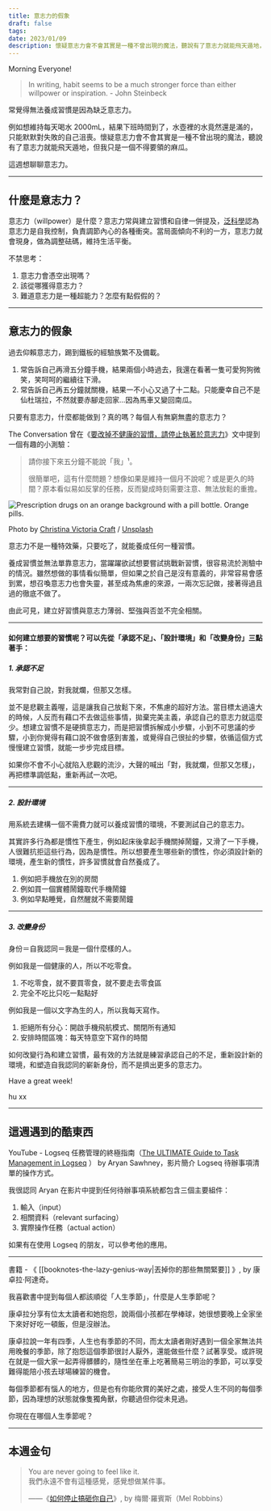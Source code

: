 ```yaml
---
title: 意志力的假象
draft: false
tags: 
date: 2023/01/09
description: 懷疑意志力會不會其實是一種不曾出現的魔法，聽說有了意志力就能飛天遁地，但我只是一個不得要領的麻瓜。
---
```

Morning Everyone!

> In writing, habit seems to be a much stronger force than either willpower or inspiration. - John Steinbeck

常覺得無法養成習慣是因為缺乏意志力。

例如想維持每天喝水 2000mL，結果下班時間到了，水壺裡的水竟然還是滿的，只能默默對失敗的自己沮喪。懷疑意志力會不會其實是一種不曾出現的魔法，聽說有了意志力就能飛天遁地，但我只是一個不得要領的麻瓜。

這週想聊聊意志力。

---

## 什麼是意志力？

意志力（willpower）是什麼？意志力常與建立習慣和自律一併提及，[泛科學](https://pansci.asia/archives/45356)認為意志力是自我控制，負責調節內心的各種衝突。當局面傾向不利的一方，意志力就會現身，做為調整砝碼，維持生活平衡。

不禁思考：

1. 意志力會憑空出現嗎？
2. 該從哪獲得意志力？
3. 難道意志力是一種超能力？怎麼有點假假的？

---

## 意志力的假象

過去仰賴意志力，踢到鐵板的經驗族繁不及備載。

1. 常告訴自己再滑五分鐘手機，結果兩個小時過去，我還在看著一隻可愛狗狗微笑，笑呵呵的繼續往下滑。
2. 常告訴自己再五分鐘就關機，結果一不小心又過了十二點。只能慶幸自己不是仙杜瑞拉，不然就要赤腳走回家...因為馬車又變回南瓜。

只要有意志力，什麼都能做到？真的嗎？每個人有無窮無盡的意志力？

The Conversation 曾在《[要改掉不健康的習慣，請停止執著於意志力](https://theconversation.com/to-break-unhealthy-habits-stop-obsessing-over-willpower-two-behavioral-scientists-explain-why-routines-matter-more-than-conscious-choices-185577?ref=refind)》文中提到一個有趣的小測驗：

> 請你接下來五分鐘不能說「我」¹。  
>   
> 很簡單吧，這有什麼問題？想像如果是維持一個月不說呢？或是更久的時間？原本看似易如反掌的任務，反而變成時刻需要注意、無法放鬆的重擔。

![Prescription drugs on an orange background with a pill bottle. Orange pills.](https://images.unsplash.com/photo-1587854692152-cbe660dbde88?crop=entropy&cs=tinysrgb&fit=max&fm=jpg&ixid=MnwxMTc3M3wwfDF8c2VhcmNofDR8fHBpbGxzfGVufDB8fHx8MTY3MzE4MzQyNg&ixlib=rb-4.0.3&q=80&w=2000)

Photo by [Christina Victoria Craft](https://unsplash.com/@victoriabcphotographer?utm_source=ghost&utm_medium=referral&utm_campaign=api-credit) / [Unsplash](https://unsplash.com/?utm_source=ghost&utm_medium=referral&utm_campaign=api-credit)

意志力不是一種特效藥，只要吃了，就能養成任何一種習慣。

養成習慣並無法單靠意志力，當躍躍欲試想要嘗試挑戰新習慣，很容易流於測驗中的情況。雖然想做的事情看似簡單，但如果之於自己是沒有意義的，非常容易會感到累，想召喚意志力也會失靈，甚至成為焦慮的來源，一兩次忘記做，接著得過且過的徹底不做了。

由此可見，建立好習慣與意志力薄弱、堅強與否並不完全相關。

---

#### 如何建立想要的習慣呢？可以先從「承認不足」、「設計環境」和「改變身份」三點著手：

##### 1. 承認不足

我常對自己說，對我就爛，但那又怎樣。

並不是悲觀主義喔，這是讓我自己放鬆下來，不焦慮的超好方法。當目標太過遠大的時候，人反而有藉口不去做這些事情，拋棄完美主義，承認自己的意志力就這麼少。想建立習慣不是硬擠意志力，而是把習慣拆解成小步驟，小到不可思議的步驟，小到你覺得有藉口說不做會感到害羞，或覺得自己很扯的步驟，依循這個方式慢慢建立習慣，就能一步步完成目標。

如果你不會不小心就陷入悲觀的流沙，大聲的喊出「對，我就爛，但那又怎樣」，再把標準調低點，重新再試一次吧。

---

##### 2. 設計環境

用系統去建構一個不需費力就可以養成習慣的環境，不要測試自己的意志力。

其實許多行為都是慣性下產生，例如起床後拿起手機關掉鬧鐘，又滑了一下手機，人很難抗拒這些行為，因為是慣性。所以想要產生哪些新的慣性，你必須設計新的環境，產生新的慣性，許多習慣就會自然養成了。

1. 例如把手機放在別的房間
2. 例如買一個實體鬧鐘取代手機鬧鐘
3. 例如早點睡覺，自然醒就不需要鬧鐘

---

##### 3. 改變身份

身份＝自我認同＝我是一個什麼樣的人。

例如我是一個健康的人，所以不吃零食。

1. 不吃零食，就不要買零食，就不要走去零食區
2. 完全不吃比只吃一點點好

例如我是一個以文字為生的人，所以我每天寫作。

1. 拒絕所有分心：開啟手機飛航模式、關閉所有通知
2. 安排時間區塊：每天特意空下寫作的時間

如何改變行為和建立習慣，最有效的方法就是練習承認自己的不足，重新設計新的環境，和塑造自我認同的嶄新身份，而不是擠出更多的意志力。

Have a great week!

hu xx

---

## 這週遇到的酷東西

YouTube - Logseq 任務管理的終極指南（[The ULTIMATE Guide to Task Management in Logseq](https://www.youtube.com/watch?v=4WnZ293Ff4I&t=229s) ） by Aryan Sawhney，影片簡介 Logseq 待辦事項清單的操作方式。

我很認同 Aryan 在影片中提到任何待辦事項系統都包含三個主要組件：

1. 輸入（input）
2. 相關資料（relevant surfacing）
3. 實際操作任務（actual action）

如果有在使用 Logseq 的朋友，可以參考他的應用。

---

書籍 - 《 [[booknotes-the-lazy-genius-way|丟掉你的那些無關緊要]] 》, by 康卓拉·阿達奇。

我喜歡書中提到每個人都該順從「人生季節」，什麼是人生季節呢？

康卓拉分享有位太太讀者和她抱怨，說兩個小孩都在學棒球，她很想要晚上全家坐下來好好吃一頓飯，但是沒辦法。

康卓拉說一年有四季，人生也有季節的不同，而太太讀者剛好遇到一個全家無法共用晚餐的季節，除了抱怨這個季節很討人厭外，還能做些什麼？試著享受。或許現在就是一個大家一起弄得髒髒的，隨性坐在車上吃著簡易三明治的季節，可以享受難得能陪小孩去球場練習的機會。

每個季節都有惱人的地方，但是也有你能欣賞的美好之處，接受人生不同的每個季節，因為理想的狀態就像隻獨角獸，你聽過但你從未見過。

你現在在哪個人生季節呢？

---

## 本週金句

> You are never going to feel like it.  
> 我們永遠不會有這種感覺，感覺想做某件事。  
>   
> ——《[如何停止搞砸你自己](https://www.youtube.com/watch?v=Lp7E973zozc)》, by 梅爾·羅賓斯（Mel Robbins）